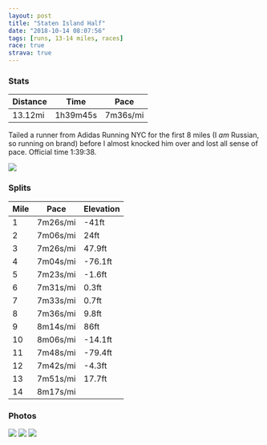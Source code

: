 ```yaml
---
layout: post
title: "Staten Island Half"
date: "2018-10-14 08:07:56"
tags: [runs, 13-14 miles, races]
race: true
strava: true
---
```


### Stats

| Distance | Time | Pace |
|----------|------|------|
|13.12mi|1h39m45s|7m36s/mi|

Tailed a runner from Adidas Running NYC for the first 8 miles (I *am* Russian, so running on brand) before I almost knocked him over and lost all sense of pace. Official time 1:39:38.

<img src='https://maps.googleapis.com/maps/api/staticmap?maptype=roadmap&path=enc:al`wFt{bcMxO`CtRoEbU|HdLuAdTgJfd@s^bfAcs@~KnXtE|BhWgFxW_QdFlEnMjBnPlUn]`ZxUvWdTfWj]bs@~MnOeK{K{`@ex@gi@um@{^m[}PoUyMoBgFcEeNpJcNki@qGpE`AhL{CvNuG_T~RiOeDaM{LhC_MpNX`Q{j@ja@aDe@aG}MuBzA}EtOcQxYuDsAgVvSaZfE}Kf@uK}CkBiDmKl@oBdBvAlIq@r@&key=AIzaSyC1MId7bFpkLXNAaYhBSTb8jLyiSqzbDtM&size=800x800&markers=color:yellow|label:S|40.63953,-74.07563&markers=color:green|label:F|40.63617999999999,-74.07589999999999'>

### Splits

| Mile | Pace | Elevation |
|------|------|-----------|
|1|7m26s/mi|-41ft|
|2|7m06s/mi|24ft|
|3|7m26s/mi|47.9ft|
|4|7m04s/mi|-76.1ft|
|5|7m23s/mi|-1.6ft|
|6|7m31s/mi|0.3ft|
|7|7m33s/mi|0.7ft|
|8|7m36s/mi|9.8ft|
|9|8m14s/mi|86ft|
|10|8m06s/mi|-14.1ft|
|11|7m48s/mi|-79.4ft|
|12|7m42s/mi|-4.3ft|
|13|7m51s/mi|17.7ft|
|14|8m17s/mi||

### Photos
<img src='https://dgtzuqphqg23d.cloudfront.net/c_JSXk_HmY0phna_Zdnz0AzrgxdTltiWpRJ_jV8Xa1o-768x399.jpg'>

<img src='https://dgtzuqphqg23d.cloudfront.net/M96t9NE2kEO5IEeKIECi14KTGe6qMskFRB-FcldQuJA-768x576.jpg'>

<img src='https://dgtzuqphqg23d.cloudfront.net/WObWuNkT-RREFUcMT9Ti2-MEdT_YB8VuVGCe2Y6nFEE-511x768.jpg'>
